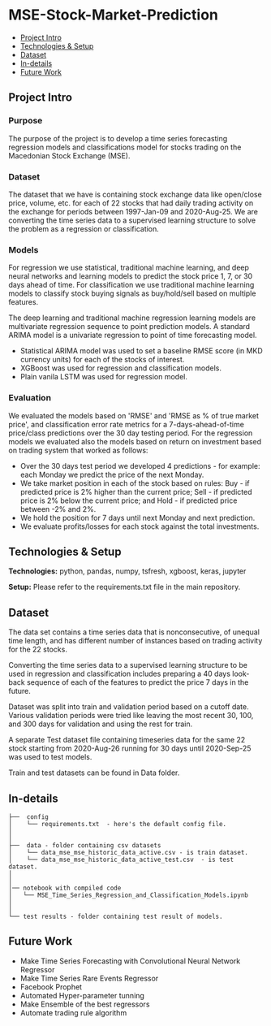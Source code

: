 # MSE-Stock-Market-Prediction
* [Project Intro](#project-intro)
* [Technologies & Setup](#technologies-&-setup)
* [Dataset](#dataset)
* [In-details](#in-details)
* [Future Work](#future-work)


## Project Intro

### Purpose
The purpose of the project is to develop a time series forecasting regression models and classifications model for stocks trading on the Macedonian Stock Exchange (MSE).

### Dataset
The dataset that we have is containing stock exchange data like open/close price, volume, etc. for each of 22 stocks that had daily trading activity on the exchange for periods between 1997-Jan-09 and 2020-Aug-25. 
We are converting the time series data to a supervised learning structure to solve the problem as a regression or classification. 

### Models
For regression we use statistical, traditional machine learning, and deep neural networks and learning models to predict the stock price 1, 7, or 30 days ahead of time. For classification we use traditional machine learning models to classify stock buying signals as buy/hold/sell based on multiple features.

The deep learning and traditional machine regression learning models are multivariate regression sequence to point prediction models. A standard ARIMA model is a univariate regression to point of time forecasting model. 
* Statistical ARIMA model was used to set a baseline RMSE score (in MKD currency units) for each of the stocks of interest. 
* XGBoost was used for regression and classification models.
* Plain vanila LSTM was used for regression model.

### Evaluation
We evaluated the models based on 'RMSE' and 'RMSE as % of true market price', and classification error rate metrics for a 7-days-ahead-of-time price/class predictions over the 30 day testing period. 
For the regression models we evaluated also the models based on return on investment based on trading system that worked as follows:
* Over the 30 days test period we developed 4 predictions - for example: each Monday we predict the price of the next Monday.
* We take market position in each of the stock based on rules: Buy - if predicted price is 2% higher than the current price; Sell - if predicted price is 2% below the current price; and Hold - if predicted price between -2% and 2%.
* We hold the position for 7 days until next Monday and next prediction.
* We evaluate profits/losses for each stock against the total investments.


## Technologies & Setup
**Technologies:**
python, pandas, numpy, tsfresh, xgboost, keras, jupyter

**Setup:**
Please refer to the requirements.txt file in the main repository.


## Dataset
The data set contains a time series data that is nonconsecutive, of unequal time length, and has different number of instances based on trading activity for the 22 stocks.

Converting the time series data to a supervised learning structure to be used in regression and classification includes preparing a 40 days look-back sequence of each of the features to predict the price 7 days in the future. 

Dataset was split into train and validation period based on a cutoff date. Various validation periods were tried like leaving the most recent 30, 100, and 300 days for validation and using the rest for train.

A separate Test dataset file containing timeseries data for the same 22 stock starting from 2020-Aug-26 running for 30 days until 2020-Sep-25 was used to test models. 

Train and test datasets can be found in Data folder.

## In-details
```
├──  config
│    └── requirements.txt  - here's the default config file.
│
│
├──  data - folder containing csv datasets 
│    └── data_mse_mse_historic_data_active.csv - is train dataset.
│    └── data_mse_mse_historic_data_active_test.csv  - is test dataset.
│
│
│── notebook with compiled code
│   └── MSE_Time_Series_Regression_and_Classification_Models.ipynb
│
│
└── test results - folder containing test result of models.

```

## Future Work
* Make Time Series Forecasting with Convolutional Neural Network Regressor
* Make Time Series Rare Events Regressor
* Facebook Prophet
* Automated Hyper-parameter tunning
* Make Ensemble of the best regressors
* Automate trading rule algorithm 
